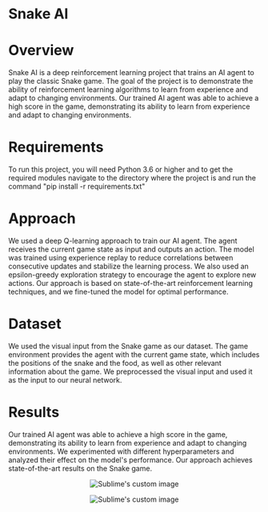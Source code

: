 
# Snake AI

# Overview
Snake AI is a deep reinforcement learning project that trains an AI agent to play the classic Snake game. The goal of the project is to demonstrate the ability of reinforcement learning algorithms to learn from experience and adapt to changing environments. Our trained AI agent was able to achieve a high score in the game, demonstrating its ability to learn from experience and adapt to changing environments.

# Requirements
To run this project, you will need Python 3.6 or higher and to get the required modules navigate to the directory where the project is and run the command "pip install -r requirements.txt"

# Approach
We used a deep Q-learning approach to train our AI agent. The agent receives the current game state as input and outputs an action. The model was trained using experience replay to reduce correlations between consecutive updates and stabilize the learning process. We also used an epsilon-greedy exploration strategy to encourage the agent to explore new actions. Our approach is based on state-of-the-art reinforcement learning techniques, and we fine-tuned the model for optimal performance.

# Dataset
We used the visual input from the Snake game as our dataset. The game environment provides the agent with the current game state, which includes the positions of the snake and the food, as well as other relevant information about the game. We preprocessed the visual input and used it as the input to our neural network.

# Results
Our trained AI agent was able to achieve a high score in the game, demonstrating its ability to learn from experience and adapt to changing environments. We experimented with different hyperparameters and analyzed their effect on the model's performance. Our approach achieves state-of-the-art results on the Snake game.
<p align="center">
  <img src="https://user-images.githubusercontent.com/102887305/227445771-33651827-1081-451b-9600-4355e598563b.gif" alt="Sublime's custom image"/>
</p>
<p align="center">
  <img src="https://user-images.githubusercontent.com/102887305/227445623-a5795bcf-2016-453c-9b1d-5a9184e3f685.png" alt="Sublime's custom image"/>
</p>
